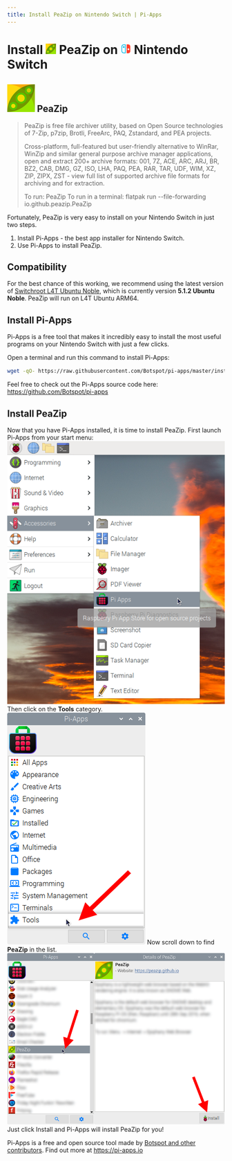 ```yaml
---
title: Install PeaZip on Nintendo Switch | Pi-Apps
---
```

<div class="simple-install-content content">

# Install <img src="/img/app-icons/PeaZip/icon-64.png" height=24> PeaZip on <img src=/img/other-icons/switch-icon.svg height=24> Nintendo Switch

## <img src="/img/app-icons/PeaZip/icon-64.png"> PeaZip
> PeaZip is free file archiver utility, based on Open Source technologies of 7-Zip, p7zip, Brotli, FreeArc, PAQ, Zstandard, and PEA projects.
> 
> Cross-platform, full-featured but user-friendly alternative to WinRar, WinZip and similar general purpose archive manager applications, open and extract 200+ archive formats: 001, 7Z, ACE, ARC, ARJ, BR, BZ2, CAB, DMG, GZ, ISO, LHA, PAQ, PEA, RAR, TAR, UDF, WIM, XZ, ZIP, ZIPX, ZST - view full list of supported archive file formats for archiving and for extraction.
> 
> To run: PeaZip
> To run in a terminal: flatpak run --file-forwarding io.github.peazip.PeaZip

Fortunately, PeaZip is very easy to install on your Nintendo Switch in just two steps.
1. Install Pi-Apps - the best app installer for Nintendo Switch.
2. Use Pi-Apps to install PeaZip.
</div>
<div class="simple-install-content content">

## Compatibility
For the best chance of this working, we recommend using the latest version of [Switchroot L4T Ubuntu Noble](https://wiki.switchroot.org/wiki/linux/l4t-ubuntu-noble-installation-guide), which is currently version **5.1.2 Ubuntu Noble**.
PeaZip will run on L4T Ubuntu ARM64.
</div>
<div class="simple-install-content content">

## Install Pi-Apps

Pi-Apps is a free tool that makes it incredibly easy to install the most useful programs on your Nintendo Switch with just a few clicks.

Open a terminal and run this command to install Pi-Apps:
```bash
wget -qO- https://raw.githubusercontent.com/Botspot/pi-apps/master/install | bash
```
Feel free to check out the Pi-Apps source code here: https://github.com/Botspot/pi-apps
</div>
<div class="simple-install-content content">

## Install PeaZip

Now that you have Pi-Apps installed, it is time to install PeaZip.
First launch Pi-Apps from your start menu:
<img src="/img/start-menu.png">
Then click on the <b>Tools</b> category.
<img src="/img/category-selections/Tools.png">
Now scroll down to find <b>PeaZip</b> in the list.
<img src="/img/app-icons/PeaZip/app-selection.png">
Just click Install and Pi-Apps will install PeaZip for you!
</div>
<div class="simple-install-content content">

Pi-Apps is a free and open source tool made by [Botspot and other contributors](/about/#contributors). Find out more at https://pi-apps.io
</div>

